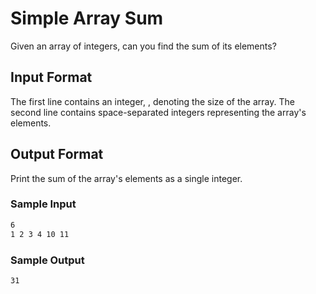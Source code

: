 # Simple Array Sum

Given an array of  integers, can you find the sum of its elements?

## Input Format

The first line contains an integer, , denoting the size of the array. 
The second line contains  space-separated integers representing the array's elements.

## Output Format

Print the sum of the array's elements as a single integer.

### Sample Input

```sh
6
1 2 3 4 10 11
```

### Sample Output

```sh
31
```